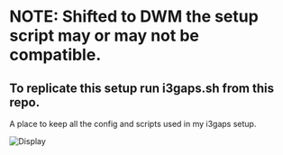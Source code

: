 # NOTE: Shifted to DWM the setup script may or may not be compatible.

## To replicate this setup run i3gaps.sh from this repo.
A place to keep all the config and scripts used in my i3gaps setup.

![Display](display.png)


